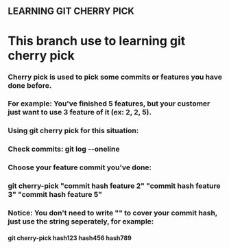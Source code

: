 ## LEARNING GIT CHERRY PICK
## <h1>This branch use to learning git cherry pick</h1>

### Cherry pick is used to pick some commits or features you have done before.
### For example: You've finished 5 features, but your customer just want to use 3 feature of it (ex: 2, 2, 5).

### Using git cherry pick for this situation:
### Check commits: git log --oneline

### Choose your feature commit you've done:
### git cherry-pick "commit hash feature 2" "commit hash feature 3" "commit hash feature 5"

### Notice: You don't need to write "" to cover your commit hash, just use the string seperately, for example:

#### git cherry-pick hash123 hash456 hash789